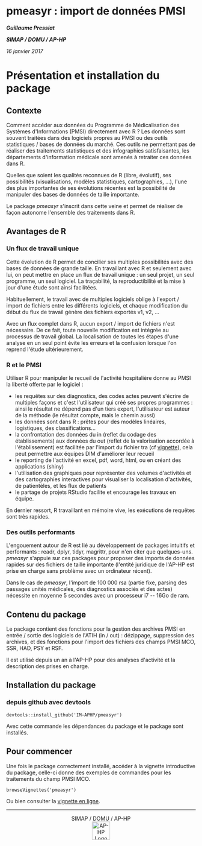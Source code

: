 # pmeasyr : import de données PMSI 

***Guillaume Pressiat***

***SIMAP / DOMU / AP-HP***

*16 janvier 2017*


# Présentation et installation du package

## Contexte

Comment accéder aux données du Programme de Médicalisation des Systèmes d'Informations (PMSI) directement avec R ? Les données sont souvent traitées dans des logiciels propres au PMSI ou des outils statistiques / bases de données du marché. Ces outils ne permettant pas de réaliser des traitements statistiques et des infographies satisfaisantes, les départements d'information médicale sont amenés à retraiter ces données dans R.

Quelles que soient les qualités reconnues de R (libre, évolutif), ses possibilités (visualisations, modèles statistiques, cartographies, ...), l'une des plus importantes de ses évolutions récentes est la possibilité de manipuler des bases de données de taille importante.

Le package *pmeasyr* s'inscrit dans cette veine et permet de réaliser de façon autonome l'ensemble des traitements dans R. 

## Avantages de R

### Un flux de travail unique

Cette évolution de R permet de concilier ses multiples possibilités avec des bases de données de grande taille. En travaillant avec R et seulement avec lui, on peut mettre en place un flux de travail unique : un seul projet, un seul programme, un seul logiciel. La traçabilité, la reproductibilité et la mise à jour d'une étude sont ainsi facilitées.

Habituellement, le travail avec de multiples logiciels oblige à l'export / import de fichiers entre les différents logiciels, et chaque modification du début du flux de travail génère des fichiers exportés v1, v2, ... 

Avec un flux complet dans R, aucun export / import de fichiers n'est nécessaire. De ce fait, toute nouvelle modification est intégrée au processus de travail global. La localisation de toutes les étapes d'une analyse en un seul point évite les erreurs et la confusion lorsque l'on reprend l'étude ultérieurement. 

### R et le PMSI

Utiliser R pour manipuler le recueil de l'activité hospitalière donne au PMSI la liberté offerte par le logiciel : 

   - les requêtes sur des diagnostics, des codes actes peuvent s'écrire de multiples façons et c'est l'utilisateur qui créé ses propres programmes : ainsi le résultat ne dépend pas d'un tiers expert, l'utilisateur est auteur de la méthode (le résultat compte, mais le chemin aussi)
   - les données sont dans R : prêtes pour des modèles linéaires, logistiques, des classifications...
   - la confrontation des données du in (reflet du codage des établissements) aux données du out (reflet de la valorisation accordée à l'établissement) est facilitée par l'import du fichier tra (cf [vignette](vignettes/vignette.Rmd#tra)), cela peut permettre aux équipes DIM d'améliorer leur recueil
   - le reporting de l'activité en excel, pdf, word, html, ou en créant des applications (shiny)
   - l'utilisation des graphiques pour représenter des volumes d'activités et des cartographies interactives pour visualiser la localisation d'activités, de patientèles, et les flux de patients
   - le partage de projets RStudio facilite et encourage les travaux en équipe.
   
En dernier ressort, R travaillant en mémoire vive, les exécutions de requêtes sont très rapides. 

### Des outils performants

L'engouement autour de R est lié au développement de packages intuitifs et performants : readr, dplyr, tidyr, magrittr, pour n'en citer que quelques-uns. *pmeasyr* s'appuie sur ces packages pour proposer des imports de données rapides sur des fichiers de taille importante (l'entité juridique de l'AP-HP est prise en charge sans problème avec un ordinateur récent).

Dans le cas de *pmeasyr*, l'import de 100 000 rsa (partie fixe, parsing des passages unités médicales, des diagnostics associés et des actes) nécessite en moyenne 5 secondes avec un processeur i7 -- 16Go de ram.


## Contenu du package

Le package contient des fonctions pour la gestion des archives PMSI en entrée / sortie des logiciels de l'ATIH (in / out) : dézippage, suppression des archives, et des fonctions pour l'import des fichiers des champs PMSI MCO, SSR, HAD, PSY et RSF. 

Il est utilisé depuis un an à l'AP-HP pour des analyses d'activité et la description des prises en charge.

## Installation du package

### depuis github avec devtools

```{r echo = T, eval = F}
devtools::install_github('IM-APHP/pmeasyr')
```
Avec cette commande les dépendances du package et le package sont installés.

## Pour commencer

Une fois le package correctement installé, accéder à la vignette introductive du package, celle-ci donne des exemples de commandes pour les traitements du champ PMSI MCO.

```{r echo = T, eval = F}
browseVignettes('pmeasyr')
```

Ou bien consulter la [vignette en ligne](vignettes/vignette.Rmd).

------------


<p align="center">
  SIMAP / DOMU / AP-HP<br>
  <img src="https://github.com/IM-APHP/pmeasyr/blob/master/logo.jpg" alt="AP-HP Logo" align ="center" style="width: 48"/>
</p>
